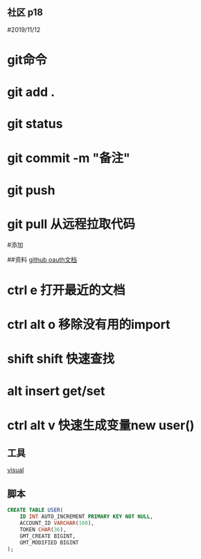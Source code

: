 ## 社区  p18
#2019/11/12

#  git命令
#  git add .
#  git status
#  git commit -m "备注"
#  git push


# git pull 从远程拉取代码

#添加


##资料
[github oauth文档](https://developer.github.com/apps/building-oauth-apps/)

# ctrl e   打开最近的文档
# ctrl alt o  移除没有用的import
# shift shift 快速查找
# alt insert get/set
# ctrl alt v 快速生成变量new user()


## 工具
[visual](https://www.visual-paradigm.com)



## 脚本
```sql
CREATE TABLE USER(
    ID INT AUTO_INCREMENT PRIMARY KEY NOT NULL,
    ACCOUNT_ID VARCHAR(100),
    TOKEN CHAR(36),
    GMT_CREATE BIGINT,
    GMT_MODIFIED BIGINT
);
```

